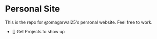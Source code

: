 # Personal Site

This is the repo for @omagarwal25's personal website. Feel free to work.

- [] Get Projects to show up
